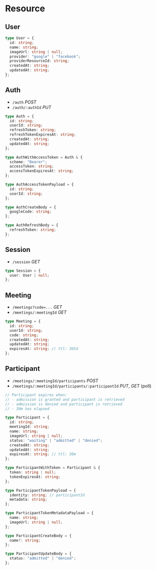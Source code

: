 # Resource

## User

```ts
type User = {
  id: string;
  name: string;
  imageUrl: string | null;
  provider: "google" | "facebook";
  providerResourceId: string;
  createdAt: string;
  updatedAt: string;
};
```

## Auth

- `/auth` _POST_
- `/auth/:authId` _PUT_

```ts
type Auth = {
  id: string;
  userId: string;
  refreshToken: string;
  refreshTokenExpiresAt: string;
  createdAt: string;
  updatedAt: string;
};

type AuthWithAccessToken = Auth & {
  scheme: "Bearer";
  accessToken: string;
  accessTokenExpiresAt: string;
};

type AuthAccessTokenPayload = {
  id: string;
  userId: string;
};

type AuthCreateBody = {
  googleCode: string;
};

type AuthRefreshBody = {
  refreshToken: string;
};
```

## Session

- `/session` _GET_

```ts
type Session = {
  user: User | null;
};
```

## Meeting

- `/meetings?code=...` _GET_
- `/meetings/:meetingId` _GET_

```ts
type Meeting = {
  id: string;
  userId: string;
  code: string;
  createdAt: string;
  updatedAt: string;
  expiresAt: string; // ttl: 365d
};
```

## Participant

- `/meetings/:meetingId/participants` _POST_
- `/meetings/:meetingId/participants/:participantId` _PUT_, _GET_ (poll)

```ts
// Participant expires when:
// - admission is granted and participant is retrieved
// - admission is denied and participant is retrieved
// - 30m has elapsed

type Participant = {
  id: string;
  meetingId: string;
  name: string;
  imageUrl: string | null;
  status: "waiting" | "admitted" | "denied";
  createdAt: string;
  updatedAt: string;
  expiresAt: string; // ttl: 30m
};

type ParticipantWithToken = Participant & {
  token: string | null;
  tokenExpiresAt: string;
};

type ParticipantTokenPayload = {
  identity: string; // participantId
  metadata: string;
};

type ParticipantTokenMetadataPayload = {
  name: string;
  imageUrl: string | null;
};

type ParticipantCreateBody = {
  name?: string;
};

type ParticipantUpdateBody = {
  status: "admitted" | "denied";
};
```
